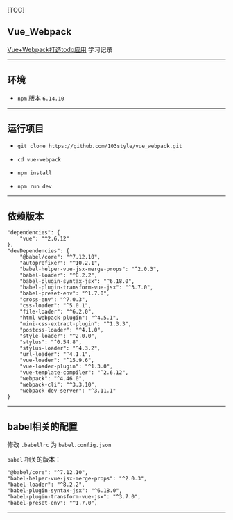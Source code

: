 [TOC]

## Vue_Webpack

[Vue+Webpack打造todo应用](https://www.imooc.com/learn/935) 学习记录

---

## 环境
* `npm` 版本 `6.14.10`

---


## 运行项目
* `git clone https://github.com/103style/vue_webpack.git`

* `cd vue-webpack`

* `npm install`

* `npm run dev`


---

## 依赖版本
```
"dependencies": {
    "vue": "^2.6.12"
},
"devDependencies": {
    "@babel/core": "^7.12.10",
    "autoprefixer": "^10.2.1",
    "babel-helper-vue-jsx-merge-props": "^2.0.3",
    "babel-loader": "^8.2.2",
    "babel-plugin-syntax-jsx": "^6.18.0",
    "babel-plugin-transform-vue-jsx": "^3.7.0",
    "babel-preset-env": "^1.7.0",
    "cross-env": "^7.0.3",
    "css-loader": "^5.0.1",
    "file-loader": "^6.2.0",
    "html-webpack-plugin": "^4.5.1",
    "mini-css-extract-plugin": "^1.3.3",
    "postcss-loader": "^4.1.0",
    "style-loader": "^2.0.0",
    "stylus": "^0.54.8",
    "stylus-loader": "^4.3.2",
    "url-loader": "^4.1.1",
    "vue-loader": "^15.9.6",
    "vue-loader-plugin": "^1.3.0",
    "vue-template-compiler": "^2.6.12",
    "webpack": "^4.46.0",
    "webpack-cli": "^3.3.10",
    "webpack-dev-server": "^3.11.1"
}
```

---

## babel相关的配置
修改 `.babellrc` 为 `babel.config.json`

`babel` 相关的版本：
```
"@babel/core": "^7.12.10",
"babel-helper-vue-jsx-merge-props": "^2.0.3",
"babel-loader": "^8.2.2",
"babel-plugin-syntax-jsx": "^6.18.0",
"babel-plugin-transform-vue-jsx": "^3.7.0",
"babel-preset-env": "^1.7.0",
```


---
